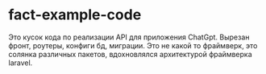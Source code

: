# fact-example-code

Это кусок кода по реализации API для приложения ChatGpt. 
Вырезан фронт, роутеры, конфиги бд, миграции.
Это не какой то фраймверк, это солянка различных пакетов,
вдохновлялся архитектурой фраймверка laravel.